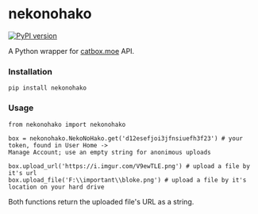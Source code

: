 # nekonohako
[![PyPI version](https://badge.fury.io/py/nekonohako.svg)](https://badge.fury.io/py/nekonohako)  

A Python wrapper for [catbox.moe](https://catbox.moe) API.

### Installation
```pip install nekonohako```

### Usage

```
from nekonohako import nekonohako

box = nekonohako.NekoNoHako.get('d12esefjoi3jfnsiuefh3f23') # your token, found in User Home -> 
Manage Account; use an empty string for anonimous uploads
 
box.upload_url('https://i.imgur.com/V9ewTLE.png') # upload a file by it's url
box.upload_file('F:\\important\\bloke.png') # upload a file by it's location on your hard drive 
```

Both functions return the uploaded file's URL as a string.

